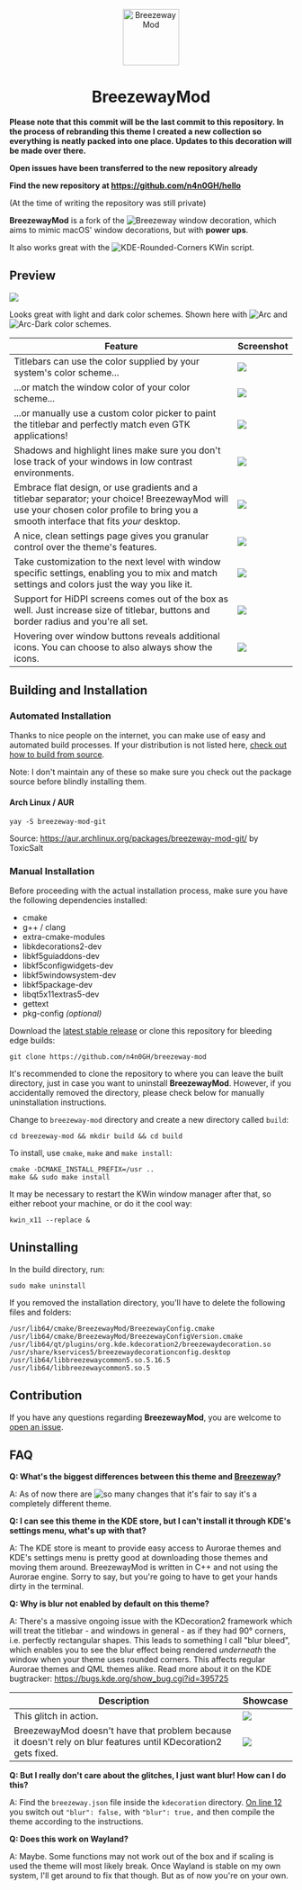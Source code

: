 <p align="center"><img src="breezewaymod_icon.png" alt="BreezewayMod" width="100" height="100"></p>

<h1 align="center">BreezewayMod</h1>

**Please note that this commit will be the last commit to this repository. In the process of rebranding this theme I created a new collection so everything is neatly packed into one place. Updates to this decoration will be made over there.**

**Open issues have been transferred to the new repository already**

**Find the new repository at https://github.com/n4n0GH/hello**

(At the time of writing the repository was still private)

**BreezewayMod** is a fork of the ![Breezeway](https://github.com/richard-kung/breezeway) window decoration, which aims to mimic macOS' window decorations, but with **power ups**.

It also works great with the ![KDE-Rounded-Corners](https://github.com/n4n0GH/KDE-Rounded-Corners) KWin script.

## Preview

![](screenshot.png?raw=true)

Looks great  with light and dark color schemes. Shown here with ![Arc](https://github.com/PapirusDevelopmentTeam/arc-kde) and ![Arc-Dark](https://github.com/PapirusDevelopmentTeam/arc-kde) color schemes.

| Feature | Screenshot |
| --- | --- |
| Titlebars can use the color supplied by your system's color scheme... | ![](regularcolors.png?raw=true) |
| ...or match the window color of your color scheme... | ![](colormatching.png?raw=true) |
| ...or manually use a custom color picker to paint the titlebar and perfectly match even GTK applications! | ![](perfectcolor.png?raw=true) |
| Shadows and highlight lines make sure you don't lose track of your windows in low contrast environments. | ![](low_contrast.png?raw=true) |
| Embrace flat design, or use gradients and a titlebar separator; your choice! BreezewayMod will use your chosen color profile to bring you a smooth interface that fits _your_ desktop. |  ![](gradients.png?raw=true) |
| A nice, clean settings page gives you granular control over the theme's features. | ![](settings.gif?raw=true) |
| Take customization to the next level with window specific settings, enabling you to mix and match settings and colors just the way you like it. | ![](window_settings.png?raw=true) |
| Support for HiDPI screens comes out of the box as well. Just increase size of titlebar, buttons and border radius and you're all set. | ![](hidpi.png?raw=true)
| Hovering over window buttons reveals additional icons. You can choose to also always show the icons. | ![](buttonicons.png?raw=true) |

## Building and Installation

### Automated Installation

Thanks to nice people on the internet, you can make use of easy and automated build processes. If your distribution is not listed here, [check out how to build from source](#manual-installation).

Note: I don't maintain any of these so make sure you check out the package source before blindly installing them.

#### Arch Linux / AUR

```
yay -S breezeway-mod-git
```
Source: https://aur.archlinux.org/packages/breezeway-mod-git/ by ToxicSalt

### Manual Installation

Before proceeding with the actual installation process, make sure you have the following dependencies installed:

* cmake
* g++ / clang
* extra-cmake-modules
* libkdecorations2-dev
* libkf5guiaddons-dev
* libkf5configwidgets-dev
* libkf5windowsystem-dev
* libkf5package-dev
* libqt5x11extras5-dev
* gettext
* pkg-config *(optional)*

Download the [latest stable release](https://github.com/n4n0GH/breezeway-mod/releases) or clone this repository for bleeding edge builds:

```
git clone https://github.com/n4n0GH/breezeway-mod
```
It's recommended to clone the repository to where you can leave the built directory, just in case you want to uninstall **BreezewayMod**. However, if you accidentally removed the directory, please check below for manually uninstallation instructions.

Change to `breezeway-mod` directory and create a new directory called `build`:

```
cd breezeway-mod && mkdir build && cd build
```

To install, use `cmake`, `make` and `make install`:

```
cmake -DCMAKE_INSTALL_PREFIX=/usr ..
make && sudo make install
```

It may be necessary to restart the KWin window manager after that, so either reboot your machine, or do it the cool way:

```
kwin_x11 --replace &
```

## Uninstalling

In the build directory, run:

```
sudo make uninstall
```

If you removed the installation directory, you'll have to delete the following files and folders:

```
/usr/lib64/cmake/BreezewayMod/BreezewayConfig.cmake
/usr/lib64/cmake/BreezewayMod/BreezewayConfigVersion.cmake
/usr/lib64/qt/plugins/org.kde.kdecoration2/breezewaydecoration.so
/usr/share/kservices5/breezewaydecorationconfig.desktop
/usr/lib64/libbreezewaycommon5.so.5.16.5
/usr/lib64/libbreezewaycommon5.so.5
```

## Contribution

If you have any questions regarding **BreezewayMod**, you are welcome to [open an issue](https://github.com/n4n0GH/breezeway-mod/issues).

## FAQ

**Q: What's the biggest differences between this theme and [Breezeway](https://github.com/richard-kung/breezeway)?**  

A: As of now there are ![so many changes](https://github.com/richard-kung/breezeway/compare/master...n4n0GH:master) that it's fair to say it's a completely different theme.

**Q: I can see this theme in the KDE store, but I can't install it through KDE's settings menu, what's up with that?**

A: The KDE store is meant to provide easy access to Aurorae themes and KDE's settings menu is pretty good at downloading those themes and moving them around. BreezewayMod is written in C++ and not using the Aurorae engine. Sorry to say, but you're going to have to get your hands dirty in the terminal.

**Q: Why is blur not enabled by default on this theme?**

A: There's a massive ongoing issue with the KDecoration2 framework which will treat the titlebar - and windows in general - as if they had 90° corners, i.e. perfectly rectangular shapes. This leads to something I call "blur bleed", which enables you to see the blur effect being rendered _underneath_ the window when your theme uses rounded corners. This affects regular Aurorae themes and QML themes alike. Read more about it on the KDE bugtracker: https://bugs.kde.org/show_bug.cgi?id=395725

| Description | Showcase |
| --- | --- |
| This glitch in action. | ![](sierrabreeze.png?raw=true) |
| BreezewayMod doesn't have that problem because it doesn't rely on blur features until KDecoration2 gets fixed. | ![](breezewaymod.png?raw=true) |

**Q: But I really don't care about the glitches, I just want blur! How can I do this?**

A: Find the `breezeway.json` file inside the `kdecoration` directory. [On line 12](https://github.com/n4n0GH/breezeway-mod/blob/master/kdecoration/breezeway.json#L12) you switch out `"blur": false,` with `"blur": true,` and then compile the theme according to the instructions. 

**Q: Does this work on Wayland?**

A: Maybe. Some functions may not work out of the box and if scaling is used the theme will most likely break. Once Wayland is stable on my own system, I'll get around to fix that though. But as of now you're on your own.

